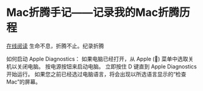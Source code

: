 # Mac折腾手记——记录我的Mac折腾历程

[在线阅读](https://geekerhua.gitbooks.io/mac_note/content/)
生命不息，折腾不止。纪录折腾


如何启动 Apple Diagnostics：
如果电脑已经打开，从 Apple () 菜单中选取关机以关闭电脑。
按电源按钮来启动电脑。
立即按住 D 键直到 Apple Diagnostics 开始运行。
如果您之前已经选过电脑语言，将会出现以所选语言显示的“检查 Mac”的屏幕。

